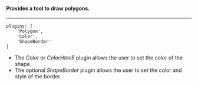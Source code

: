 #### Provides a tool to draw polygons.

***
```
plugins: [
    'Polygon',
    'Color',
    'ShapeBorder'
]
```
* The _Color_ or _ColorHtml5_ plugin allows the user to set the color of the shape. 
* The optional _ShapeBorder_ plugin allows the user to set the color and style of the border. 